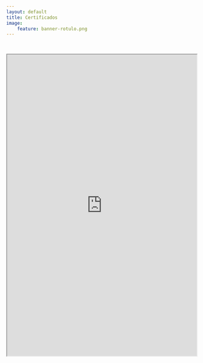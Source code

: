 ```yaml
---
layout: default
title: Certificados
image:
    feature: banner-rotulo.png
---
```


<iframe src="https://drive.google.com/file/d/1sbEqbKA2gr8oh4t4HEFQi6JOugdyEgcD/preview" width="100%" height="800px"  allow="autoplay" style="margin-top: 30px;"></iframe>